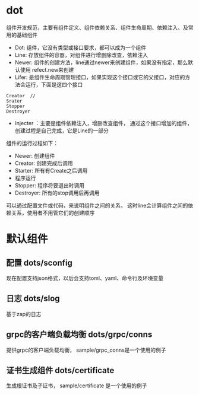 # dot  
组件开发规范，主要有组件定义、组件依赖关系、组件生命周期、依赖注入、及常用的基础组件  
* Dot: 组件，它没有类型或接口要求，都可以成为一个组件  
* Line: 存放组件的容器，对组件进行增删除改查，依赖注入  
* Newer: 组件的创建方法，line通过newer来创建组件，如果没有指定，那么默认使用 refect.new来创建  
* Lifer: 是组件生命周期管理接口，如果实现这个接口或它的父接口，对应的方法会运行，下面是这四个接口 
```
Creator  // 
Srater
Stopper
Destroyer
```
* Injecter ：主要是组件依赖注入，增删改查组件， 通过这个接口增加的组件，创建过程是自己完成，它是Line的一部分   

组件的运行过程如下：  
* Newer:  创建组件  
* Creator: 创建完成后调用  
* Starter: 所有有Create之后调用  
* 程序运行  
* Stopper: 程序将要退出时调用  
* Destroyer: 所有的stop调用后再调用  

可以通过配置文件或代码，来说明组件之间的关系， 这时line会计算组件之间的依赖关系，使用者不用管它们的创建顺序  

# 默认组件
## 配置 dots/sconfig
现在配置支持json格式，以后会支持toml、yaml、命令行及环境变量
## 日志 dots/slog
基于zap的日志
## grpc的客户端负载均衡 dots/grpc/conns
提供grpc的客户端负载均衡， sample/grpc_conns是一个使用的例子
## 证书生成组件 dots/certificate
生成根证书及子证书， sample/certificate 是一个使用的例子

